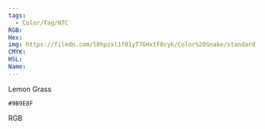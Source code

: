 ```yaml
---
tags:
  - Color/Tag/NTC
RGB:
Hex:
img: https://filedn.com/l0hpzxl1f01yT7GHxtF8cyk/Color%20Snake/standard_csv_to_svg/%23/9B9E8F.svg
CMYK:
HSL:
Name:
---
```

Lemon Grass
```palette
#9B9E8F
```
RGB
